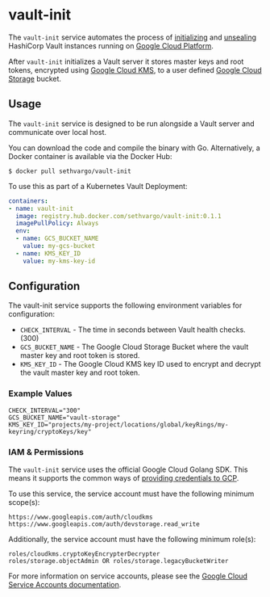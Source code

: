# vault-init

The `vault-init` service automates the process of [initializing](https://www.vaultproject.io/docs/commands/operator/init.html) and [unsealing](https://www.vaultproject.io/docs/concepts/seal.html#unsealing) HashiCorp Vault instances running on [Google Cloud Platform](https://cloud.google.com).

After `vault-init` initializes a Vault server it stores master keys and root tokens, encrypted using [Google Cloud KMS](https://cloud.google.com/kms), to a user defined [Google Cloud Storage](https://cloud.google.com/storage) bucket.

## Usage

The `vault-init` service is designed to be run alongside a Vault server and
communicate over local host.

You can download the code and compile the binary with Go. Alternatively, a
Docker container is available via the Docker Hub:

```text
$ docker pull sethvargo/vault-init
```

To use this as part of a Kubernetes Vault Deployment:

```yaml
containers:
- name: vault-init
  image: registry.hub.docker.com/sethvargo/vault-init:0.1.1
  imagePullPolicy: Always
  env:
  - name: GCS_BUCKET_NAME
    value: my-gcs-bucket
  - name: KMS_KEY_ID
    value: my-kms-key-id
```

## Configuration

The vault-init service supports the following environment variables for configuration:

* `CHECK_INTERVAL` - The time in seconds between Vault health checks. (300)
* `GCS_BUCKET_NAME` - The Google Cloud Storage Bucket where the vault master key and root token is stored.
* `KMS_KEY_ID` - The Google Cloud KMS key ID used to encrypt and decrypt the vault master key and root token.

### Example Values

```
CHECK_INTERVAL="300"
GCS_BUCKET_NAME="vault-storage"
KMS_KEY_ID="projects/my-project/locations/global/keyRings/my-keyring/cryptoKeys/key"
```

### IAM &amp; Permissions

The `vault-init` service uses the official Google Cloud Golang SDK. This means
it supports the common ways of [providing credentials to GCP][cloud-creds].

To use this service, the service account must have the following minimum
scope(s):

```text
https://www.googleapis.com/auth/cloudkms
https://www.googleapis.com/auth/devstorage.read_write
```

Additionally, the service account must have the following minimum role(s):

```text
roles/cloudkms.cryptoKeyEncrypterDecrypter
roles/storage.objectAdmin OR roles/storage.legacyBucketWriter
```

For more information on service accounts, please see the
[Google Cloud Service Accounts documentation][service-accounts].

[cloud-creds]: https://cloud.google.com/docs/authentication/production#providing_credentials_to_your_application
[service-accounts]: https://cloud.google.com/compute/docs/access/service-accounts
